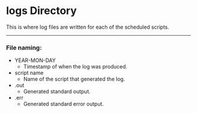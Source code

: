 # logs Directory

This is where log files are written for each of the scheduled scripts.

---

### File naming:

* YEAR-MON-DAY
	* Timestamp of when the log was produced.
* script name
	* Name of the script that generated the log.
* .out
	* Generated standard output.
* .err
	* Generated standard error output.